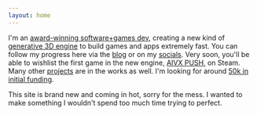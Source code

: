 ```yaml
---
layout: home
---
```


I'm an [award-winning software+games dev](/about/), creating a new kind of [generative 3D engine](https://aivx.io/2025/07/26/first-post.html) to build games and apps extremely fast. You can follow my progress here via the [blog](/blog/) or on my [socials](/about). Very soon, you'll be able to wishlist the first game in the new engine, [AIVX PUSH](/push/), on Steam. Many other [projects](/projects) are in the works as well. I'm looking for around [50k in initial funding](/funding).

This site is brand new and coming in hot, sorry for the mess. I wanted to make something I wouldn't spend too much time trying to perfect.

